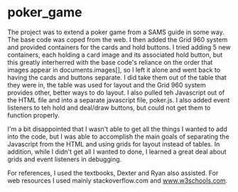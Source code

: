 poker_game
==========

The project was to extend a poker game from a SAMS guide in some way. The base code was coped from the web. I then added the Grid 960 system and provided containers for the cards and hold buttons. I tried adding 5 new containers, each holding a card image and its associated hold button, but this greatly interherred with the base code's reliance on the order that images appear in documents.images[], so I left it alone and went back to having the cards and buttons separate. I did take them out of the table that they were in, the table was used for layout and the Grid 960 system provides other, better ways to do layout. I also pulled teh Javascript out of the HTML file and into a separate javascript file, poker.js. I also added event listeners to teh hold and deal/draw buttons, but could not get them to function properly.

I'm a bit disappointed that I wasn't able to get all the things I wanted to add into the code, but I was able to accomplish the main goals of separating the Javascript from the HTML and using grids for layout instead of tables. In addition, while I didn't get all I wanted to done, I learned a great deal about grids and event listeners in debugging.

For references, I used the textbooks, Dexter and Ryan also assisted. For web resources I used mainly stackoverflow.com and www.w3schools.com.
